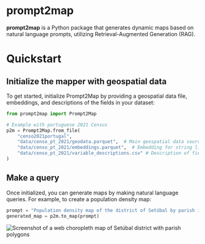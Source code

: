 # prompt2map

**prompt2map** is a Python package that generates dynamic maps based on natural language prompts, utilizing Retrieval-Augmented Generation (RAG).

# Quickstart

## Initialize the mapper with geospatial data

To get started, initialize Prompt2Map by providing a geospatial data file, embeddings, and descriptions of the fields in your dataset:

```python
from prompt2map import Prompt2Map

# Example with portuguese 2021 Census
p2m = Prompt2Map.from_file(
    "censo2021portugal", 
    "data/censo_pt_2021/geodata.parquet",  # Main geospatial data source that will be queries and mapped 
    "data/censo_pt_2021/embeddings.parquet",  # Embedding for string literals
    "data/censo_pt_2021/variable_descriptions.csv" # Description of fields in geodata.parquet 
)
```

## Make a query

Once initialized, you can generate maps by making natural language queries. For example, to create a population density map:

```python
prompt = "Population density map of the district of Setúbal by parish in inhabitants / km2"
generated_map = p2m.to_map(prompt)
```

![Screenshot of a web choropleth map of Setúbal district with parish polygons](docs/images/example_map_censo_pt.png)